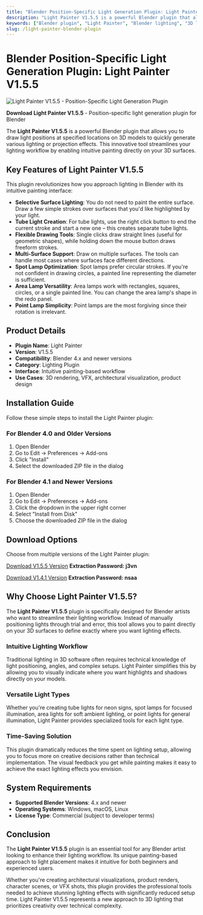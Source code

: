 ```yaml
---
title: "Blender Position-Specific Light Generation Plugin: Light Painter V1.5.5"
description: "Light Painter V1.5.5 is a powerful Blender plugin that allows you to draw light positions at specified locations on 3D models to quickly generate various lighting or projection effects."
keywords: ["Blender plugin", "Light Painter", "Blender lighting", "3D lighting", "lighting plugin", "Blender addon", "VFX tools", "3D rendering"]
slug: /light-painter-blender-plugin
---
```


# Blender Position-Specific Light Generation Plugin: Light Painter V1.5.5

![Light Painter V1.5.5 - Position-Specific Light Generation Plugin](https://www.gfxcamp.com/wp-content/uploads/2024/12/Light-Painter.jpg)

**Download Light Painter V1.5.5** - Position-specific light generation plugin for Blender

The **Light Painter V1.5.5** is a powerful Blender plugin that allows you to draw light positions at specified locations on 3D models to quickly generate various lighting or projection effects. This innovative tool streamlines your lighting workflow by enabling intuitive painting directly on your 3D surfaces.

## Key Features of Light Painter V1.5.5

This plugin revolutionizes how you approach lighting in Blender with its intuitive painting interface:

- **Selective Surface Lighting**: You do not need to paint the entire surface. Draw a few simple strokes over surfaces that you'd like highlighted by your light.
- **Tube Light Creation**: For tube lights, use the right click button to end the current stroke and start a new one – this creates separate tube lights.
- **Flexible Drawing Tools**: Single clicks draw straight lines (useful for geometric shapes), while holding down the mouse button draws freeform strokes.
- **Multi-Surface Support**: Draw on multiple surfaces. The tools can handle most cases where surfaces face different directions.
- **Spot Lamp Optimization**: Spot lamps prefer circular strokes. If you're not confident in drawing circles, a painted line representing the diameter is sufficient.
- **Area Lamp Versatility**: Area lamps work with rectangles, squares, circles, or a single painted line. You can change the area lamp's shape in the redo panel.
- **Point Lamp Simplicity**: Point lamps are the most forgiving since their rotation is irrelevant.

## Product Details

- **Plugin Name**: Light Painter
- **Version**: V1.5.5
- **Compatibility**: Blender 4.x and newer versions
- **Category**: Lighting Plugin
- **Interface**: Intuitive painting-based workflow
- **Use Cases**: 3D rendering, VFX, architectural visualization, product design

## Installation Guide

Follow these simple steps to install the Light Painter plugin:

### For Blender 4.0 and Older Versions
1. Open Blender
2. Go to Edit → Preferences → Add-ons
3. Click "Install"
4. Select the downloaded ZIP file in the dialog

### For Blender 4.1 and Newer Versions
1. Open Blender
2. Go to Edit → Preferences → Add-ons
3. Click the dropdown in the upper right corner
4. Select "Install from Disk"
5. Choose the downloaded ZIP file in the dialog

## Download Options

Choose from multiple versions of the Light Painter plugin:

[Download V1.5.5 Version](https://pan.baidu.com/s/1P_-YW_bFSpX96YM70pbdlw?pwd=j3vn)
**Extraction Password: j3vn**

[Download V1.4.1 Version](https://pan.baidu.com/s/1u6kFiWjXM-lsEiz_Qcv5YQ?pwd=nsaa)
**Extraction Password: nsaa**

## Why Choose Light Painter V1.5.5?

The **Light Painter V1.5.5** plugin is specifically designed for Blender artists who want to streamline their lighting workflow. Instead of manually positioning lights through trial and error, this tool allows you to paint directly on your 3D surfaces to define exactly where you want lighting effects.

### Intuitive Lighting Workflow

Traditional lighting in 3D software often requires technical knowledge of light positioning, angles, and complex setups. Light Painter simplifies this by allowing you to visually indicate where you want highlights and shadows directly on your models.

### Versatile Light Types

Whether you're creating tube lights for neon signs, spot lamps for focused illumination, area lights for soft ambient lighting, or point lights for general illumination, Light Painter provides specialized tools for each light type.

### Time-Saving Solution

This plugin dramatically reduces the time spent on lighting setup, allowing you to focus more on creative decisions rather than technical implementation. The visual feedback you get while painting makes it easy to achieve the exact lighting effects you envision.

## System Requirements

- **Supported Blender Versions**: 4.x and newer
- **Operating Systems**: Windows, macOS, Linux
- **License Type**: Commercial (subject to developer terms)

## Conclusion

The **Light Painter V1.5.5** plugin is an essential tool for any Blender artist looking to enhance their lighting workflow. Its unique painting-based approach to light placement makes it intuitive for both beginners and experienced users.

Whether you're creating architectural visualizations, product renders, character scenes, or VFX shots, this plugin provides the professional tools needed to achieve stunning lighting effects with significantly reduced setup time. Light Painter V1.5.5 represents a new approach to 3D lighting that prioritizes creativity over technical complexity.